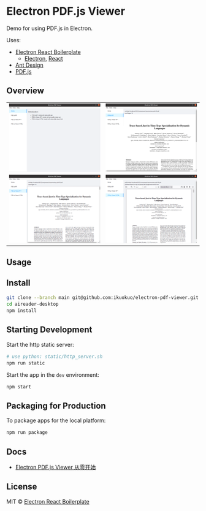 # Electron PDF.js Viewer

Demo for using PDF.js in Electron.

Uses:

- [Electron React Boilerplate](https://electron-react-boilerplate.js.org/)
  - [Electron](https://www.electronjs.org/), [React](https://reactjs.org/)
- [Ant Design](https://ant.design/)
- [PDF.js](https://mozilla.github.io/pdf.js/)

## Overview

<table style="border: none">
  <tr>
    <td style="border: none"><img src="static/img/home.png" /></td>
    <td style="border: none"><img src="static/img/pdfjs.png" /></td>
  </tr>
  <tr>
    <td style="border: none"><img src="static/img/pdfviewer.png" /></td>
    <td style="border: none"><img src="static/img/pdfviewerhtml.png" /></td>
  </tr>
</table>

## Usage

## Install

```bash
git clone --branch main git@github.com:ikuokuo/electron-pdf-viewer.git
cd aireader-desktop
npm install
```

## Starting Development

Start the http static server:

```bash
# use python: static/http_server.sh
npm run static
```

Start the app in the `dev` environment:

```bash
npm start
```

## Packaging for Production

To package apps for the local platform:

```bash
npm run package
```

## Docs

- [Electron PDF.js Viewer 从零开始](https://yyixx.com/docs/render/pdfjs)

## License

MIT © [Electron React Boilerplate](https://github.com/electron-react-boilerplate)
